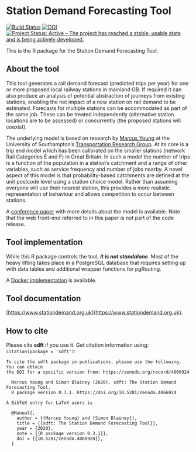 # Station Demand Forecasting Tool

<!-- badges:  start -->
[![Build Status](https://travis-ci.org/station-demand-forecasting-tool/sdft.svg?branch=master)](https://travis-ci.org/station-demand-forecasting-tool/sdft)
[![DOI](https://zenodo.org/badge/DOI/10.5281/zenodo.4066924.svg)](https://doi.org/10.5281/zenodo.4066924)
[![Project Status: Active – The project has reached a stable, usable state and is being actively developed.](https://www.repostatus.org/badges/latest/active.svg)](https://www.repostatus.org/#active)
<!-- badges:  end -->

This is the R package for the Station Demand Forecasting Tool.

## About the tool

This tool generates a rail demand forecast (predicted trips per year) for one or more proposed local railway stations in mainland GB. If required it can also produce an analysis of potential abstraction of journeys from existing stations, enabling the net impact of a new station on rail demand to be estimated. Forecasts for multiple stations can be accommodated as part of the same job. These can be treated independently (alternative station locations are to be assessed) or concurrently (the proposed stations will coexist).

The underlying model is based on research by [Marcus Young](https://www.southampton.ac.uk/engineering/about/staff/may1y17.page) at the University of Southampton’s [Transportation Research Group](https://www.southampton.ac.uk/engineering/research/groups/transportation_group.page). At its core is a trip end model which has been calibrated on the smaller stations (network Rail Categories E and F) in Great Britain. In such a model the number of trips is a function of the population in a station’s catchment and a range of other variables, such as service frequency and number of jobs nearby. A novel aspect of this model is that probability-based catchments are defined at the unit postcode level using a station choice model. Rather than assuming everyone will use their nearest station, this provides a more realistic representation of behaviour and allows competition to occur between stations.

A [conference paper](https://eprints.soton.ac.uk/432493/) with more details about the model is available. Note that the web front-end referred to in this paper is not part of the code release.

## Tool implementation

While this R package controls the tool, ***it is not standalone***. Most of the heavy lifting takes place in a PostgreSQL database that requires setting up with data tables and additional wrapper functions for pgRouting.

A [Docker implementation](https://github.com/station-demand-forecasting-tool/sdft-docker) is available. 

## Tool documentation

[https://www.stationdemand.org.uk](https://www.stationdemand.org.uk).

## How to cite

Please cite **sdft** if you use it. Get citation information using: `citation(package = 'sdft')`:

```
To cite the sdft package in publications, please use the following. You can obtain
the DOI for a specific version from: https://zenodo.org/record/4066924

  Marcus Young and Simon Blainey (2020). sdft: The Station Demand Forecasting Tool.
  R package version 0.3.1. https://doi.org/10.5281/zenodo.4066924

A BibTeX entry for LaTeX users is

  @Manual{,
    author = {{Marcus Young} and {Simon Blainey}},
    title = {{sdft: The Station Demand Forecasting Tool}},
    year = {2020},
    note = {{R package version 0.3.1}},
    doi = {{10.5281/zenodo.4066924}},
  }

```


